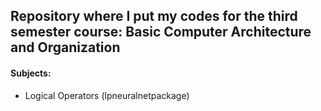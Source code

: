 ## Repository where I put my codes for the third semester course: Basic Computer Architecture and Organization

#### Subjects:
  - Logical Operators (lpneuralnetpackage)
